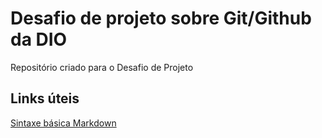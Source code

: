# Desafio de projeto sobre Git/Github da DIO
Repositório criado para o Desafio de Projeto

## Links úteis
[Sintaxe básica Markdown](https://www.markdownguide.org/)
